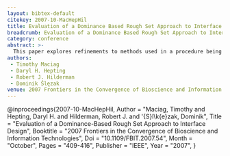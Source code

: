 ```yaml
---
layout: bibtex-default
citekey: 2007-10-MacHepHil
title: Evaluation of a Dominance Based Rough Set Approach to Interface Design (2007)
breadcrumb: Evaluation of a Dominance Based Rough Set Approach to Interface Design (2007)
category: conference
abstract: >-
  This paper explores refinements to methods used in a procedure being developed by the authors to personalize user interfaces for online shopping support tools. In the authors' original procedure, classical methods in rough set theory are used in conjunction with traditional algorithms in web usage mining. This paper will explore an alternative approach, specifically the dominance-based rough set approach (DRSA), for use with the authors' original procedure. DRSA has its foundations in the classical rough set approach (CRSA). However unlike CRSA, DRSA considers feature/preference-ordered data. In web usage mining analyses, where elicitation of user preferences is a common task, feature/preference order is an important factor and may provide insights that classical/traditional approaches may omit. The authors discuss how DRSA may benefit and improve their original procedure and discuss how the information gained from DRSA analyses could be used to further build their original procedure by enabling item ordering and feature highlighting. This paper will describe the research process, outcomes, and outline opportunities for future work.
authors:
 - Timothy Maciag
 - Daryl H. Hepting
 - Robert J. Hilderman
 - Dominik Ślęzak
venue: 2007 Frontiers in the Convergence of Bioscience and Information Technologies
---
```

@inproceedings{2007-10-MacHepHil,
	Author =  "Maciag, Timothy and Hepting, Daryl H. and Hilderman, Robert J. and \'{S}l\k{e}zak, Dominik",
	Title =  "Evaluation of a Dominance-Based Rough Set Approach to Interface Design",
	Booktitle =  "2007 Frontiers in the Convergence of Bioscience and Information Technologies",
	Doi =  "10.1109/FBIT.2007.54",
	Month =  "October",
	Pages =  "409-416",
	Publisher =  "IEEE",
	Year =  "2007",
}
